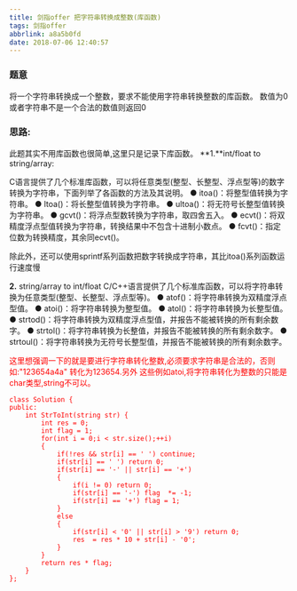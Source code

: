 ```yaml
---
title: 剑指offer 把字符串转换成整数(库函数)
tags: 剑指offer
abbrlink: a8a5b0fd
date: 2018-07-06 12:40:57
---
```

<h3>题意</h3>
将一个字符串转换成一个整数，要求不能使用字符串转换整数的库函数。 数值为0或者字符串不是一个合法的数值则返回0
<!--more-->

<h3>思路:</h3>
此题其实不用库函数也很简单,这里只是记录下库函数。
**1.**int/float to string/array:

C语言提供了几个标准库函数，可以将任意类型(整型、长整型、浮点型等)的数字转换为字符串，下面列举了各函数的方法及其说明。
● itoa()：将整型值转换为字符串。
● ltoa()：将长整型值转换为字符串。
● ultoa()：将无符号长整型值转换为字符串。
● gcvt()：将浮点型数转换为字符串，取四舍五入。
● ecvt()：将双精度浮点型值转换为字符串，转换结果中不包含十进制小数点。
● fcvt()：指定位数为转换精度，其余同ecvt()。

除此外，还可以使用sprintf系列函数把数字转换成字符串，其比itoa()系列函数运行速度慢

**2.** string/array to int/float
C/C++语言提供了几个标准库函数，可以将字符串转换为任意类型(整型、长整型、浮点型等)。
● atof()：将字符串转换为双精度浮点型值。
● atoi()：将字符串转换为整型值。
● atol()：将字符串转换为长整型值。
● strtod()：将字符串转换为双精度浮点型值，并报告不能被转换的所有剩余数字。
● strtol()：将字符串转换为长整值，并报告不能被转换的所有剩余数字。
● strtoul()：将字符串转换为无符号长整型值，并报告不能被转换的所有剩余数字。

<font color = "red"> 这里想强调一下的就是要进行字符串转化整数,必须要求字符串是合法的，否则如:"123654a4a" 转化为123654.另外 这些例如atoi,将字符串转化为整数的只能是char类型,string不可以。

```
class Solution {
public:
    int StrToInt(string str) {
        int res = 0;
        int flag = 1;
        for(int i = 0;i < str.size();++i)
        {
            if(!res && str[i] == ' ') continue;
            if(str[i] == ' ') return 0;
            if(str[i] == '-' || str[i] == '+')
            {
                if(i != 0) return 0;
                if(str[i] == '-') flag  *= -1;
                if(str[i] == '+') flag = 1;
            }
            else
            {
                if(str[i] < '0' || str[i] > '9') return 0;
                res  = res * 10 + str[i] - '0';
            }
        }
        return res * flag;
    }
};
```